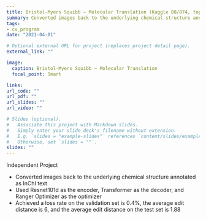 ```yaml
---
title: Bristol-Myers Squibb – Molecular Translation (Kaggle 88/874, top11%)
summary: Converted images back to the underlying chemical structure annotated as InChI text
tags:
- cv_program
date: "2021-04-01"

# Optional external URL for project (replaces project detail page).
external_link: ""

image:
  caption: Bristol-Myers Squibb – Molecular Translation
  focal_point: Smart

links:
url_code: ""
url_pdf: ""
url_slides: ""
url_video: ""

# Slides (optional).
#   Associate this project with Markdown slides.
#   Simply enter your slide deck's filename without extension.
#   E.g. `slides = "example-slides"` references `content/slides/example-slides.md`.
#   Otherwise, set `slides = ""`.
slides: ""
---
```

Independent Project

- Converted images back to the underlying chemical structure annotated as InChI text
- Used Resnet101d as the encoder, Transformer as the decoder, and Ranger Optimizer as the optimizer
- Achieved a loss rate on the validation set is 0.4%, the average edit distance is 6, and the average edit distance on the test set is 1.88

